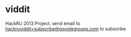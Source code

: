 viddit
======

HackRU 2013 Project.
send email to hackruviddit+subscribe@googlegroups.com to subscribe
